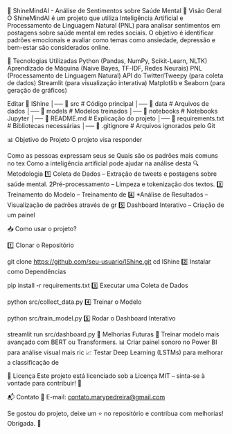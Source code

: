 
🧠 ShineMindAI - Análise de Sentimentos sobre Saúde Mental
📌 Visão Geral
O ShineMindAI é um projeto que utiliza Inteligência Artificial e Processamento de Linguagem Natural (PNL) para analisar sentimentos em postagens sobre saúde mental em redes sociais. O objetivo é identificar padrões emocionais e avaliar como temas como ansiedade, depressão e bem-estar são considerados online.

🚀 Tecnologias Utilizadas
Python (Pandas, NumPy, Scikit-Learn, NLTK)
Aprendizado de Máquina (Naive Bayes, TF-IDF, Redes Neurais)
PNL (Processamento de Linguagem Natural)
API do Twitter/Tweepy (para coleta de dados)
Streamlit (para visualização interativa)
Matplotlib e Seaborn (para geração de gráficos)


Editar
📂 IShine
│── 📁 src                # Código principal
│── 📁 data               # Arquivos de dados
│── 📁 models             # Modelos treinados
│── 📁 notebooks          # Notebooks Jupyter
│── 📄 README.md          # Explicação do projeto
│── 📄 requirements.txt   # Bibliotecas necessárias
│── 📄 .gitignore         # Arquivos ignorados pelo Git

📊 Objetivo do Projeto
O projeto visa responder

Como as pessoas expressam seus se
Quais são os padrões mais comuns no tex
Como a inteligência artificial pode ajudar na análise desta
🔍 Metodologia
1️⃣ Coleta de Dados – Extração de tweets e postagens sobre saúde mental.
2️Pré-processamento – Limpeza e tokenização dos textos.
3️⃣ Treinamento do Modelo – Treinamento de
4️⃣ *Análise de Resultados – Visualização de padrões através de gr
5️⃣ Dashboard Interativo – Criação de um painel

📥 Como usar o projeto?

1️⃣ Clonar o Repositório

git clone https://github.com/seu-usuario/IShine.git
cd IShine
2️⃣ Instalar como Dependências

pip install -r requirements.txt
3️⃣ Executar uma Coleta de Dados

python src/collect_data.py
4️⃣ Treinar o Modelo

python src/train_model.py
5️⃣ Rodar o Dashboard Interativo

streamlit run src/dashboard.py
📌 Melhorias Futuras
🔄 Treinar modelo mais avançado com BERT ou Transformers.
📊 Criar painel sonoro no Power BI para análise visual mais ric
📈 Testar Deep Learning (LSTMs) para melhorar a classificação de

📄 Licença
Este projeto está licenciado sob a Licença MIT – sinta-se à vontade para contribuir! 🤝

📬 Contato
📧 E-mail: contato.marypedreira@gmail.com

Se gostou do projeto, deixe um ⭐ no repositório e contribua com melhorias! Obrigada. 🚀

